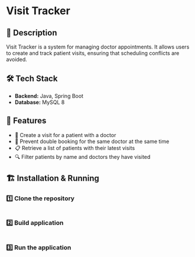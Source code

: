 # Visit Tracker

## 📌 Description  
Visit Tracker is a system for managing doctor appointments. It allows users to create and track patient visits, ensuring that scheduling conflicts are avoided.

## 🛠 Tech Stack  
- **Backend:** Java, Spring Boot  
- **Database:** MySQL 8  

## 🚀 Features  
- 📅 Create a visit for a patient with a doctor  
- 🔄 Prevent double booking for the same doctor at the same time  
- 📋 Retrieve a list of patients with their latest visits  
- 🔍 Filter patients by name and doctors they have visited  

## 🏗 Installation & Running  

### 1️⃣ Clone the repository
```sh
```
### 2️⃣ Build application
```sh
```
### 3️⃣ Run the application
```sh
```
